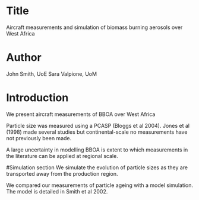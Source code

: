 # Title
Aircraft measurements and simulation of biomass burning aerosols over West Africa

# Author
John Smith, UoE
Sara Valpione, UoM

# Introduction
We present aircraft measurements of BBOA over West Africa

Particle size was measured using a PCASP (Bloggs et al 2004).
Jones et al (1998) made several studies but continental-scale no measurements have not previously been made.

A large uncertainty in modelling BBOA is extent to which measurements in the literature can be applied at regional scale.

#Simulation section
We simulate the evolution of particle sizes as they are transported away from the production region.

We compared our measurements of particle ageing with a model simulation.
The model is detailed in Smith et al 2002.
